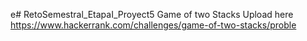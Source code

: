 e# RetoSemestral_EtapaI_Proyect5
Game of two Stacks
Upload here
 https://www.hackerrank.com/challenges/game-of-two-stacks/proble
